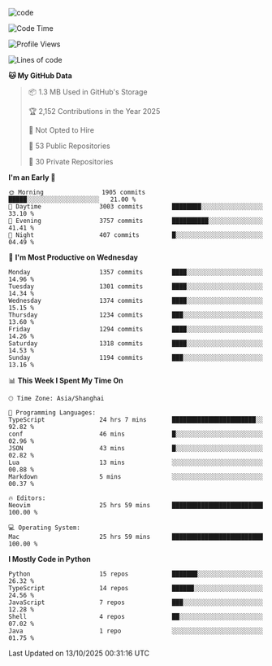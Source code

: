 
<!--
**liuyaanng/liuyaanng** is a ✨ _special_ ✨ repository because its `README.md` (this file) appears on your GitHub profile.

Here are some ideas to get you started:

- 🔭 I’m currently working on ...
- 🌱 I’m currently learning ...
- 👯 I’m looking to collaborate on ...
- 🤔 I’m looking for help with ...
- 💬 Ask me about ...
- 📫 How to reach me: ...
- 😄 Pronouns: ...
- ⚡ Fun fact: ...
-->


![code](https://cdn.jsdelivr.net/gh/liuyaanng/liuyaanng@1.0/code.gif) 

<!--START_SECTION:waka-->
![Code Time](http://img.shields.io/badge/Code%20Time-2%2C013%20hrs%2041%20mins-blue)

![Profile Views](http://img.shields.io/badge/Profile%20Views-0-blue)

![Lines of code](https://img.shields.io/badge/From%20Hello%20World%20I%27ve%20Written-28.9%20million%20lines%20of%20code-blue)

**🐱 My GitHub Data** 

> 📦 1.3 MB Used in GitHub's Storage 
 > 
> 🏆 2,152 Contributions in the Year 2025
 > 
> 🚫 Not Opted to Hire
 > 
> 📜 53 Public Repositories 
 > 
> 🔑 30 Private Repositories 
 > 
**I'm an Early 🐤** 

```text
🌞 Morning                1905 commits        █████░░░░░░░░░░░░░░░░░░░░   21.00 % 
🌆 Daytime                3003 commits        ████████░░░░░░░░░░░░░░░░░   33.10 % 
🌃 Evening                3757 commits        ██████████░░░░░░░░░░░░░░░   41.41 % 
🌙 Night                  407 commits         █░░░░░░░░░░░░░░░░░░░░░░░░   04.49 % 
```
📅 **I'm Most Productive on Wednesday** 

```text
Monday                   1357 commits        ████░░░░░░░░░░░░░░░░░░░░░   14.96 % 
Tuesday                  1301 commits        ████░░░░░░░░░░░░░░░░░░░░░   14.34 % 
Wednesday                1374 commits        ████░░░░░░░░░░░░░░░░░░░░░   15.15 % 
Thursday                 1234 commits        ███░░░░░░░░░░░░░░░░░░░░░░   13.60 % 
Friday                   1294 commits        ████░░░░░░░░░░░░░░░░░░░░░   14.26 % 
Saturday                 1318 commits        ████░░░░░░░░░░░░░░░░░░░░░   14.53 % 
Sunday                   1194 commits        ███░░░░░░░░░░░░░░░░░░░░░░   13.16 % 
```


📊 **This Week I Spent My Time On** 

```text
🕑︎ Time Zone: Asia/Shanghai

💬 Programming Languages: 
TypeScript               24 hrs 7 mins       ███████████████████████░░   92.82 % 
conf                     46 mins             █░░░░░░░░░░░░░░░░░░░░░░░░   02.96 % 
JSON                     43 mins             █░░░░░░░░░░░░░░░░░░░░░░░░   02.82 % 
Lua                      13 mins             ░░░░░░░░░░░░░░░░░░░░░░░░░   00.88 % 
Markdown                 5 mins              ░░░░░░░░░░░░░░░░░░░░░░░░░   00.37 % 

🔥 Editors: 
Neovim                   25 hrs 59 mins      █████████████████████████   100.00 % 

💻 Operating System: 
Mac                      25 hrs 59 mins      █████████████████████████   100.00 % 
```

**I Mostly Code in Python** 

```text
Python                   15 repos            ███████░░░░░░░░░░░░░░░░░░   26.32 % 
TypeScript               14 repos            ██████░░░░░░░░░░░░░░░░░░░   24.56 % 
JavaScript               7 repos             ███░░░░░░░░░░░░░░░░░░░░░░   12.28 % 
Shell                    4 repos             ██░░░░░░░░░░░░░░░░░░░░░░░   07.02 % 
Java                     1 repo              ░░░░░░░░░░░░░░░░░░░░░░░░░   01.75 % 
```




 Last Updated on 13/10/2025 00:31:16 UTC
<!--END_SECTION:waka-->
